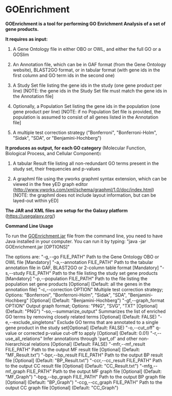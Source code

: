 # GOEnrichment

<b>GOEnrichment is a tool for performing GO Enrichment Analysis of a set of gene products.</b>

<b>It requires as input:</b>

1) A Gene Ontology file in either OBO or OWL, and either the full GO or a GOSlim

2) An Annotation file, which can be in GAF format (from the Gene Ontology website),
   BLAST2GO format, or in tabular format (with gene ids in the first column and GO term ids in the second one)

3) A Study Set file listing the gene ids in the study (one gene product per line)
   [NOTE: the gene ids in the Study Set file must match the gene ids in the Annotation file]

4) Optionally, a Population Set listing the gene ids in the population (one gene product per line)
   [NOTE: if no Population Set file is provided, the population is assumed to consist of all genes listed in
   the Annotation file]

5) A multiple test correction strategy ("Bonferroni", "Bonferroni-Holm", "Sidak", "SDA", or "Benjamini-Hochberg")

<b>It produces as output, for each GO category</b> (Molecular Function, Biological Process, and Cellular Component)<b>:</b>

1) A tabular Result file listing all non-redundant GO terms present in the study set, their frequencies and p-values

2) A graphml file using the yworks graphml syntax extension, which can be viewed in the free yED graph editor
   (http://www.yworks.com/xml/schema/graphml/1.0/doc/index.html)
   [NOTE: the graphml does not include layout information, but can be layed-out within yED]

<b>The JAR and XML files are setup for the Galaxy platform</b> (https://usegalaxy.org/)

<b>Command Line Usage</b>

To run the [GOEnrichment.jar](https://github.com/DanFaria/GOEnrichment/releases/download/v2.0/GOEnrichment.jar) file from the command line, you need to have Java installed in your computer. You can run it by typing:
"java -jar GOEnrichment.jar [OPTIONS]"

The options are:
"-g,--go FILE_PATH"           Path to the Gene Ontology OBO or OWL file [Mandatory]
"-a,--annotation FILE_PATH"   Path to the tabular annotation file in GAF, BLAST2GO or 2-column table format [Mandatory]
"-s,--study FILE_PATH"        Path to the file listing the study set gene products [Mandatory]
"-p,--population FILE_PATH"   Path to the file listing the population set gene products [Optional] (Default: all the genes in the annotation file)
"-c,--correction OPTION"      Multiple test correction strategy; Options: "Bonferroni", "Bonferroni-Holm", "Sidak", "SDA", "Benjamini-Hochberg" [Optional] (Default: "Benjamini-Hochberg")
"-gf,--graph_format OPTION"   Output graph format; Options: "PNG", "SVG", "TXT" [Optional] (Default: "PNG")
"-so,--summarize_output"      Summarizes the list of enriched GO terms by removing closely related terms [Optional] (Default: FALSE)
"-e,--exclude_singletons"     Exclude GO terms that are annotated to a single gene product in the study set[Optional] (Default: FALSE)
"-o,--cut_off"                q-value or corrected p-value cut-off to apply [Optional] (Default: 0.01)
"-r,--use_all_relations"      Infer annotations through 'part_of' and other non-hierarchical relations [Optional] (Default: FALSE)
"-mfr,--mf_result FILE_PATH"  Path to the output MF result file [Optional] (Default: "MF_Result.txt")
"-bpr,--bp_result FILE_PATH"  Path to the output BP result file [Optional] (Default: "BP_Result.txt")
"-ccr,--cc_result FILE_PATH"  Path to the output CC result file [Optional] (Default: "CC_Result.txt")
"-mfg,--mf_graph FILE_PATH"   Path to the output MF graph file [Optional] (Default: "MF_Graph")
"-bpg,--bp_graph FILE_PATH"   Path to the output BP graph file [Optional] (Default: "BP_Graph")
"-ccg,--cc_graph FILE_PATH"   Path to the output CC graph file [Optional] (Default: "CC_Graph")
